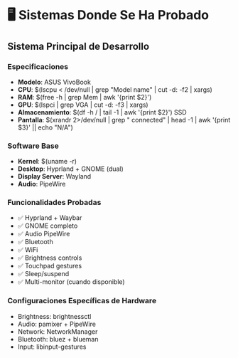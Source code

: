 # 🖥️ Sistemas Donde Se Ha Probado

## Sistema Principal de Desarrollo

### Especificaciones
- **Modelo**: ASUS VivoBook
- **CPU**: $(lscpu  < /dev/null |  grep "Model name" | cut -d: -f2 | xargs)
- **RAM**: $(free -h | grep Mem | awk '{print $2}')
- **GPU**: $(lspci | grep VGA | cut -d: -f3 | xargs)
- **Almacenamiento**: $(df -h / | tail -1 | awk '{print $2}') SSD
- **Pantalla**: $(xrandr 2>/dev/null | grep " connected" | head -1 | awk '{print $3}' || echo "N/A")

### Software Base
- **Kernel**: $(uname -r)
- **Desktop**: Hyprland + GNOME (dual)
- **Display Server**: Wayland
- **Audio**: PipeWire

### Funcionalidades Probadas
- ✅ Hyprland + Waybar
- ✅ GNOME completo
- ✅ Audio PipeWire
- ✅ Bluetooth
- ✅ WiFi
- ✅ Brightness controls
- ✅ Touchpad gestures
- ✅ Sleep/suspend
- ✅ Multi-monitor (cuando disponible)

### Configuraciones Específicas de Hardware
- Brightness: brightnessctl
- Audio: pamixer + PipeWire
- Network: NetworkManager
- Bluetooth: bluez + blueman
- Input: libinput-gestures

